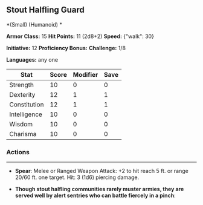 ## Stout Halfling Guard
*(Small) (Humanoid) *

**Armor Class:** 15
**Hit Points:** 11 (2d8+2)
**Speed:** {"walk": 30}

**Initiative:** 12
**Proficiency Bonus:**
**Challenge:** 1/8

**Languages:** any one



| Stat | Score | Modifier | Save |
| ---- | ---- | ---- | ---- |
| Strength | 10 | 0 | 0 |
| Dexterity | 12 | 1 | 1 |
| Constitution | 12 | 1 | 1 |
| Intelligence | 10 | 0 | 0 |
| Wisdom | 10 | 0 | 0 |
| Charisma | 10 | 0 | 0 |

### Actions
 --- 
- **Spear**: Melee or Ranged Weapon Attack: +2 to hit  reach 5 ft. or range 20/60 ft.  one target. Hit: 3 (1d6) piercing damage.

- **Though stout halfling communities rarely muster armies, they are served well by alert sentries who can battle fiercely in a pinch**: 

